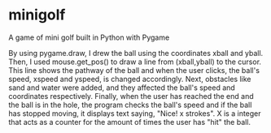 # minigolf
A game of mini golf built in Python with Pygame

By using pygame.draw, I drew the ball using the coordinates xball and yball. Then, I used mouse.get_pos() to draw a line from (xball,yball) to the cursor. This line shows the pathway of the ball and when the user clicks, the ball's speed, xspeed and yspeed, is changed accordingly. Next, obstacles like sand and water were added, and they affected the ball's speed and coordinates respectively. Finally, when the user has reached the end and the ball is in the hole, the program checks the ball's speed and if the ball has stopped moving, it displays text saying, "Nice! x strokes". X is a integer that acts as a counter for the amount of times the user has "hit" the ball. 
